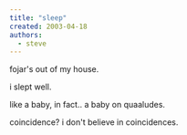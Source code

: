```yaml
---
title: "sleep"
created: 2003-04-18
authors: 
  - steve
---
```


fojar's out of my house.  
  
  
i slept well.  
  
  
  
like a baby, in fact.. a baby on quaaludes.  
  
coincidence? i don't believe in coincidences.

